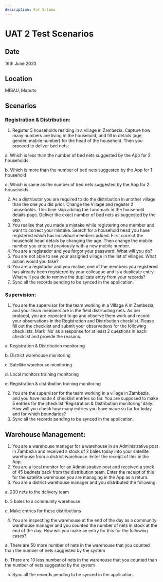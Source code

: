```yaml
---
description: For Salama
---
```


# UAT 2 Test Scenarios

## Date

16th June 2023

## Location&#x20;

MISAU, Maputo

## Scenarios

### Registration & Distribution:

1. Register 5 households residing in a village in Zambezia. Capture how many numbers are living in the household, and fill in details (age, gender, mobile number) for the head of the household. Then you proceed to deliver bed nets:

&#x20;      a. Which is less than the number of bed nets suggested by the App for 2 households

&#x20;      b. Which is more than the number of bed nets suggested by the App for 1 household

&#x20;      c. Which is same as the number of bed nets suggested by the App for 2 households

2. As a distributor you are required to do the distribution in another village than the one you did prior. Change the Village and register 2  households. This time skip adding the Landmark in the household details page. Deliver the exact number of bed nets as suggested by the app.
3. You realise that you made a mistake while registering one member and want to  correct your mistake. Search for a household head you have registered which has individual members added. First correct the household head details by changing the age. Then change the mobile number you entered previously with a new mobile number.&#x20;
4. You are a registador and you forgot your password. What will you do?
5. You are not able to see your assigned village in the list of villages. What action would you take?
6. You are a registador and you realise, one of the members you registered has already been registered by your colleague and is a duplicate entry. What will you do to remove the duplicate entry from your records?
7. Sync all the records pending to be synced in the application.

### Supervision:&#x20;

1. You are the supervisor for the team working in a Village A in Zambezia, and your team members are in the field distributing nets. As per protocol, you are expected to go and observe them work and record your observations in the Registration and Distribution checklist. Please fill out the checklist and submit your observations for the following checklists. Mark ‘No’ as a response for at least 2 questions in each checklist and provide the reasons.

&#x20;     a. Registration & Distribution monitoring&#x20;

&#x20;     b. District warehouse monitoring&#x20;

&#x20;     c. Satellite warehouse monitoring

&#x20;     d. Local monitors training monitoring&#x20;

&#x20;     e. Registration & distribution training monitoring

2. You are the supervisor for the team working in a village in Zambezia, and you have made 4 checklist entries so far. You are supposed to make 5 entries for the checklist ‘Registration & Distribution monitoring’ daily. How will you check how many entries you have made so far for today and for which boundaries?
3. Sync all the records pending to be synced in the application.

## Warehouse Management:&#x20;

1. You are a warehouse manager for a warehouse in an Administrative post in Zambezia and received a stock of 2 bales today into your satellite warehouse from a district warehouse. Enter the receipt of this in the App.
2. You are a local monitor for an Administrative post and received a stock of 45 bednets back from the distribution team. Enter the receipt of this for the satellite warehouse you are managing in the App as a return.
3. You are a district warehouse manager and you distributed the following:&#x20;

&#x20;      a. 200 nets to the delivery team

&#x20;      b. 5 bales to a community warehouse

&#x20;      c. Make entries for these distributions

4. &#x20;You are inspecting the warehouse at the end of the day as a community warehouse manager and you counted the number of nets in stock at the end of the day. How will you make an entry for this for the following cases?

&#x20;      a. There are 50 more number of nets in the warehouse that you counted than the number of nets suggested by the system

&#x20;      b. There are 10 less number of nets in the warehouse that you counted than the number of nets suggested by the system

5. Sync all the records pending to be synced in the application.
